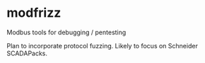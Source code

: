 # modfrizz
Modbus tools for debugging / pentesting

Plan to incorporate protocol fuzzing. Likely to focus on Schneider SCADAPacks.
